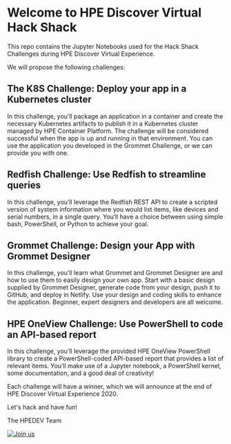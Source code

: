 # Welcome to HPE Discover Virtual Hack Shack

This repo contains the Jupyter Notebooks used for the Hack Shack Challenges during HPE Discover Virtual Experience.

We will propose the following challenges:

## The K8S Challenge: Deploy your app in a Kubernetes cluster

In this challenge, you’ll package an application in a container and create the necessary Kubernetes artifacts to publish it in a Kubernetes cluster managed by HPE Container Platform. The challenge will be considered successful when the app is up and running in that environment. You can use the application you developed in the Grommet Challenge, or we can provide you with one.
 
## Redfish Challenge: Use Redfish to streamline queries

In this challenge, you’ll leverage the Redfish REST API to create a scripted version of system information where you would list items, like devices and serial numbers, in a single query. You‘ll have a choice between using simple bash, PowerShell, or Python to achieve your goal.
 
## Grommet Challenge:  Design your App with Grommet Designer

In this challenge, you’ll learn what Grommet and Grommet Designer are and how to use them to easily design your own app. Start with a basic design supplied by Grommet Designer, generate code from your design, push it to GitHub, and deploy in Netlify. Use your design and coding skills to enhance the application. Beginner, expert designers and developers are all welcome.
 
## HPE OneView Challenge: Use PowerShell to code an API-based report

In this challenge, you’ll leverage the provided HPE OneView PowerShell library to create a PowerShell-coded API-based report that provides a list of relevant items. You’ll make use of a Jupyter notebook, a PowerShell kernel, some documentation, and a good deal of creativity!


Each challenge will have a winner, which we will announce at the end of HPE Discover Virtual Experience 2020.

Let's hack and have fun!

The HPEDEV Team

<a href="https://developer.hpe.com/blog/links" rel="Join the community!">![Join us](https://developer.hpe.com/uploads/media/2020/1/hpedevprogram-qrcode-1584535759606.png)</a>
